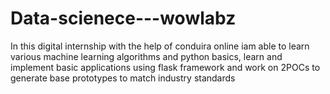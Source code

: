 # Data-scienece---wowlabz
In this digital internship with the help of conduira online iam able to learn various machine learning algorithms and python basics,  learn and implement basic applications using flask framework and work on 2POCs to generate base prototypes to match industry standards
